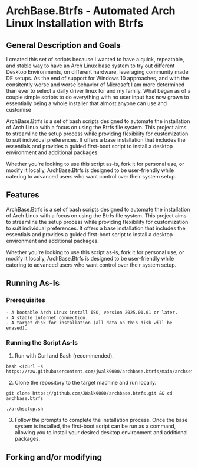 # ArchBase.Btrfs - Automated Arch Linux Installation with Btrfs

## General Description and Goals

I created this set of scripts because I wanted to have a quick, repeatable, and stable way to have an Arch Linux base system to try out different Desktop Environments, on different hardware, leveraging community made DE setups. As the end of support for Windows 10 approaches, and with the consitently worse and worse behavior of Microsoft I am more determined than ever to select a daily driver linux for and my family. What began as of a couple simple scripts to do everything with no user input has now grown to essentially being a whole installer that almost anyone can use and customise

ArchBase.Btrfs is a set of bash scripts designed to automate the installation of Arch Linux with a focus on using the Btrfs file system. This project aims to streamline the setup process while providing flexibility for customization to suit individual preferences. It offers a base installation that includes the essentials and provides a guided first-boot script to install a desktop environment and additional packages.

Whether you're looking to use this script as-is, fork it for personal use, or modify it locally, ArchBase.Btrfs is designed to be user-friendly while catering to advanced users who want control over their system setup.

## Features

ArchBase.Btrfs is a set of bash scripts designed to automate the installation of Arch Linux with a focus on using the Btrfs file system. This project aims to streamline the setup process while providing flexibility for customization to suit individual preferences. It offers a base installation that includes the essentials and provides a guided first-boot script to install a desktop environment and additional packages.

Whether you're looking to use this script as-is, fork it for personal use, or modify it locally, ArchBase.Btrfs is designed to be user-friendly while catering to advanced users who want control over their system setup.

## Running As-Is

### Prerequisites
    - A bootable Arch Linux install ISO, version 2025.01.01 or later.
    - A stable internet connection.
    - A target disk for installation (all data on this disk will be erased).

### Running the Script As-Is

1. Run with Curl and Bash (recommended).
```
bash <(curl -s https://raw.githubusercontent.com/jwalk9000/archbase.btrfs/main/archsetup.sh)
```

2. Clone the repository to the target machine and run locally.
```
git clone https://github.com/JWalk9000/archbase.btrfs.git && cd archbase.btrfs

./archsetup.sh
```

3. Follow the prompts to complete the installation process. Once the base system is installed, the first-boot script can be run as a command, allowing you to install your desired desktop environment and additional packages.


## Forking and/or modifying



